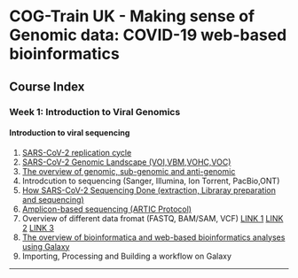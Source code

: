 # COG-Train UK - Making sense of Genomic data: COVID-19 web-based bioinformatics

## Course Index

### Week 1: Introduction to Viral Genomics

#### Introduction to viral sequencing

1. [SARS-CoV-2 replication cycle](https://www.nature.com/articles/s41579-020-00468-6)
2. [SARS-CoV-2 Genomic Landscape (VOI,VBM,VOHC,VOC)](https://www.frontiersin.org/articles/10.3389/fmicb.2020.01818/full)
3. [The overview of genomic, sub-genomic and anti-genomic](https://www.mdpi.com/2073-4409/9/5/1267)
4. Introdcution to sequencing (Sanger, Illumina, Ion Torrent, PacBio,ONT)
5. [How SARS-CoV-2 Sequencing Done (extraction, Libraray preparation and sequencing)](https://www.youtube.com/watch?v=0iok-W3N_Iw)
6. [Amplicon-based sequencing (ARTIC Protocol)](https://www.frontiersin.org/articles/10.3389/fcimb.2020.565591/full)
7. Overview of different data fromat (FASTQ, BAM/SAM, VCF) [LINK 1](https://samtools.github.io/hts-specs/SAMv1.pdf) [LINK 2](https://samtools.github.io/hts-specs/VCFv4.2.pdf) [LINK 3](https://bioinf.comav.upv.es/courses/sequence_analysis/sequence_file_formats.html#:~:text=The%20most%20common%20file%20formats,world%20are%3A%20fastq%20and%20sff)
8. [The overview of bioinformatica and web-based bioinformatics analyses using Galaxy](https://training.galaxyproject.org/training-material/videos/watch.html?v=introduction/tutorials/galaxy-intro-short/slides)
9. Importing, Processing and Building a workflow on Galaxy

---
